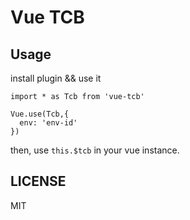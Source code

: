 # Vue TCB 

## Usage

install plugin && use it 

```
import * as Tcb from 'vue-tcb'

Vue.use(Tcb,{
  env: 'env-id'
})
```

then, use `this.$tcb` in your vue instance.

## LICENSE
MIT
